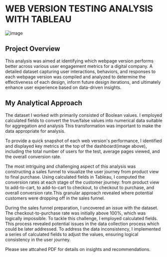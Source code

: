 # WEB VERSION TESTING ANALYSIS WITH TABLEAU

![image](https://github.com/user-attachments/assets/4ef60a6f-7dfc-46ed-ba0d-5a0eefbf73c0)

## Project Overview
This analysis was aimed at identifying which webpage version performs better across various user engagement metrics for a digital company. A detailed dataset capturing user interactions, behaviors, and responses to each webpage version was compiled and analyzed to determine the effectiveness of each design, inform future design iterations, and ultimately enhance user experience based on data-driven insights.

## My Analytical Approach
The dataset I worked with primarily consisted of Boolean values. I employed calculated fields to convert the true/false values into numerical data suitable for aggregation and analysis This transformation was important to make the data appropriate for analysis. 


To provide a quick snapshot of each web version's performance, I identified and displayed key metrics at the top of the dashboard(image above), including the total number of users for the test, average pages viewed, and the overall conversion rate. 


The most intriguing and challenging aspect of this analysis was constructing a sales funnel to visualize the user journey from product view to final purchase. Using calculated fields in Tableau, I computed the conversion rates at each stage of the customer journey: from product view to add-to-cart, to add-to-cart to checkout, to checkout to purchase, and overall conversion rate.This granular approach revealed where potential customers were dropping off in the sales funnel.


During the sales funnel preparation, I uncovered an issue with the dataset. The checkout-to-purchase rate was initially above 100%, which was logically impossible. To tackle this challenge, I employed calculated fields. This process revealed potential issues in the data collection process which could be later addressed.
To address the data inconsistency, I implemented a series of calculated fields to adjust the values, ensuring logical consistency in the user journey. 

Please see attcahed PDF for details on insights and recommendations.

